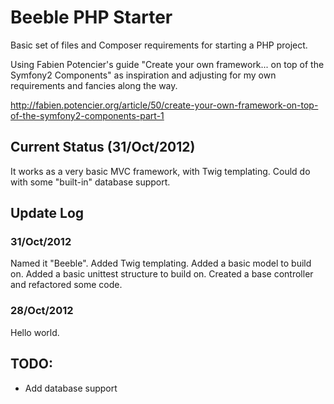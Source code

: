 # Beeble PHP Starter

Basic set of files and Composer requirements for starting a PHP project.

Using Fabien Potencier's guide "Create your own framework... on top of the Symfony2 Components" as inspiration and adjusting for my own requirements and fancies along the way.

http://fabien.potencier.org/article/50/create-your-own-framework-on-top-of-the-symfony2-components-part-1


## Current Status (31/Oct/2012)

It works as a very basic MVC framework, with Twig templating. Could do with some "built-in" database support.


## Update Log

### 31/Oct/2012

Named it "Beeble".
Added Twig templating.
Added a basic model to build on.
Added a basic unittest structure to build on.
Created a base controller and refactored some code.

### 28/Oct/2012

Hello world.


## TODO:

- Add database support